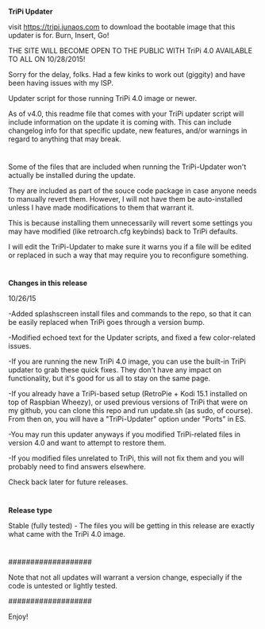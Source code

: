 **TriPi Updater**

visit https://tripi.junaos.com to download the bootable image that this updater is for. Burn, Insert, Go!

THE SITE WILL BECOME OPEN TO THE PUBLIC WITH TriPi 4.0 AVAILABLE TO ALL ON 10/28/2015!

Sorry for the delay, folks. Had a few kinks to work out (giggity) and have been having issues with my ISP.

Updater script for those running TriPi 4.0 image or newer.

As of v4.0, this readme file that comes with your TriPi updater script will include information on the update it is coming with.
This can include changelog info for that specific update, new features, and/or warnings in regard to anything that may break.

#

Some of the files that are included when running the TriPi-Updater won't actually be installed during the update.

They are included as part of the souce code package in case anyone needs to manually revert them. However, I will not have them be auto-installed unless I have made modifications to them that warrant it. 

This is because installing them unnecessarily will revert some settings you may have modified (like retroarch.cfg keybinds) back to TriPi defaults.

I will edit the TriPi-Updater to make sure it warns you if a file will be edited or replaced in such a way that may require you to reconfigure something.

#

#

**Changes in this release**

10/26/15

-Added splashscreen install files and commands to the repo, so that it can be easily replaced when TriPi goes through a version bump.

-Modified echoed text for the Updater scripts, and fixed a few color-related issues.

-If you are running the new TriPi 4.0 image, you can use the built-in TriPi updater to grab these quick fixes. They don't have any impact on functionality, but it's good for us all to stay on the same page.

-If you already have a TriPi-based setup (RetroPie + Kodi 15.1 installed on top of Raspbian Wheezy), or used previous versions of TriPi that were on my github, you can clone this repo and run update.sh (as sudo, of course). From then on, you will have a "TriPi-Updater" option under "Ports" in ES.

-You may run this updater anyways if you modified TriPi-related files in version 4.0 and want to attempt to restore them.

-If you modified files unrelated to TriPi, this will not fix them and you will probably need to find answers elsewhere.

Check back later for future releases.

#

#

**Release type**

Stable (fully tested) - The files you will be getting in this release are exactly what came with the TriPi 4.0 image.

#

#

###################

Note that not all updates will warrant a version change, especially if the code is untested or lightly tested.

###################

Enjoy!
